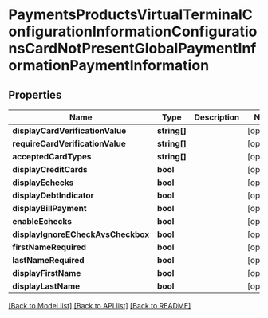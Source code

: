 # PaymentsProductsVirtualTerminalConfigurationInformationConfigurationsCardNotPresentGlobalPaymentInformationPaymentInformation

## Properties
Name | Type | Description | Notes
------------ | ------------- | ------------- | -------------
**displayCardVerificationValue** | **string[]** |  | [optional] 
**requireCardVerificationValue** | **string[]** |  | [optional] 
**acceptedCardTypes** | **string[]** |  | [optional] 
**displayCreditCards** | **bool** |  | [optional] 
**displayEchecks** | **bool** |  | [optional] 
**displayDebtIndicator** | **bool** |  | [optional] 
**displayBillPayment** | **bool** |  | [optional] 
**enableEchecks** | **bool** |  | [optional] 
**displayIgnoreECheckAvsCheckbox** | **bool** |  | [optional] 
**firstNameRequired** | **bool** |  | [optional] 
**lastNameRequired** | **bool** |  | [optional] 
**displayFirstName** | **bool** |  | [optional] 
**displayLastName** | **bool** |  | [optional] 

[[Back to Model list]](../README.md#documentation-for-models) [[Back to API list]](../README.md#documentation-for-api-endpoints) [[Back to README]](../README.md)


